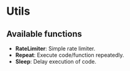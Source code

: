 # Utils

## Available functions
- **RateLimiter**: Simple rate limiter.
- **Repeat**: Execute code/function repeatedly.
- **Sleep**: Delay execution of code.
